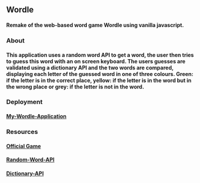 ## Wordle
#### Remake of the web-based word game Wordle using vanilla javascript.
### About
#### This application uses a random word API to get a word, the user then tries to guess this word with an on screen keyboard. The users guesses are validated using a dictionary API and the two words are compared, displaying each letter of the guessed word in one of three colours. Green: if the letter is in the correct place, yellow: if the letter is in the word but in the wrong place or grey: if the letter is not in the word.
####
### Deployment
#### [My-Wordle-Application](https://ethanrussell98.github.io/Wordle/)
### Resources
#### [Official Game](https://www.nytimes.com/games/wordle/index.html)
#### [Random-Word-API](https://random-word-api.herokuapp.com/home)
#### [Dictionary-API](https://dictionaryapi.dev/)
